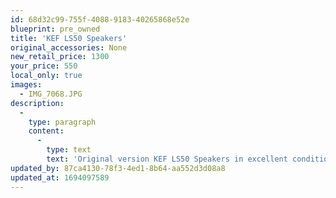 ```yaml
---
id: 68d32c99-755f-4088-9183-40265868e52e
blueprint: pre_owned
title: 'KEF LS50 Speakers'
original_accessories: None
new_retail_price: 1300
your_price: 550
local_only: true
images:
  - IMG_7068.JPG
description:
  -
    type: paragraph
    content:
      -
        type: text
        text: 'Original version KEF LS50 Speakers in excellent condition - no original boxes and packing. Speakers sold as new for $1,300.00'
updated_by: 87ca4130-78f3-4ed1-8b64-aa552d3d08a8
updated_at: 1694097589
---
```

